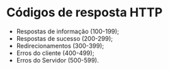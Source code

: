 # Códigos de resposta HTTP

* Respostas de informação (100-199);
* Respostas de sucesso (200-299);
* Redirecionamentos (300-399);
* Erros do cliente (400-499);
* Erros do Servidor (500-599).
